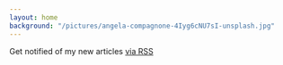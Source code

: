 ```yaml
---
layout: home
background: "/pictures/angela-compagnone-4Iyg6cNU7sI-unsplash.jpg"
---
```


  <p class="rss-subscribe">Get notified of my new articles <a href="{{ "/feed.xml" | prepend: site.baseurl }}">via RSS</a></p>
